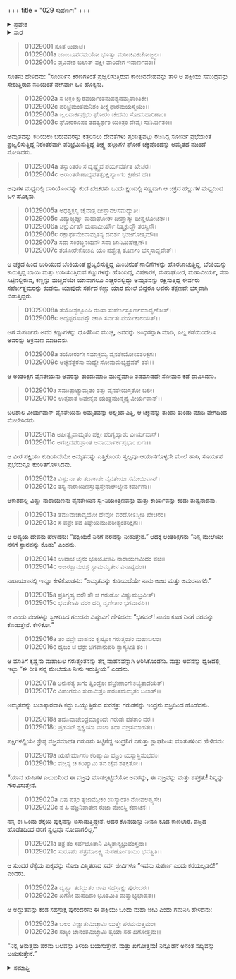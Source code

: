 +++
title = "029 ಸುಪರ್ಣಃ"
+++

<details><summary>ಪ್ರವೇಶ</summary>


।।   ಓಂ ಓಂ ನಮೋ ನಾರಾಯಣಾಯ।।   ಶ್ರೀ ವೇದವ್ಯಾಸಾಯ ನಮಃ ।।

ಶ್ರೀ ಕೃಷ್ಣದ್ವೈಪಾಯನ ವೇದವ್ಯಾಸ ವಿರಚಿತ  

**ಶ್ರೀ ಮಹಾಭಾರತ**

**ಆದಿ ಪರ್ವ**

**ಆಸ್ತೀಕ ಪರ್ವ**

**ಅಧ್ಯಾಯ 29**

</details>


<details><summary>ಸಾರ</summary>
ಗರುಡನು ಅಮೃತವನ್ನು ಅಪಹರಿಸಿದುದು (1-10). ಆಕಾಶದಲ್ಲಿ ಗರುಡನು ವಿಷ್ಣುವನ್ನು ಭೇಟಿಯಾಗಿ ವರವನ್ನು ನೀಡಿದುದು (11-15), ಇಂದ್ರನ ವಜ್ರವನ್ನು ಗೌರವಿಸಿ ಗರುಡನು ಒಂದು ಪುಕ್ಕವನ್ನು ಬೀಳಿಸಲು, ಇಂದ್ರನು ಗರುಡನ ಮಿತ್ರತ್ವವನ್ನು ಕೇಳಿಕೊಡಿದುದು (16-20).


</details>


> 01029001 ಸೂತ ಉವಾಚ।  
01029001a ಜಾಂಬೂನದಮಯೋ ಭೂತ್ವಾ ಮರೀಚಿವಿಕಚೋಜ್ಜ್ವಲಃ।  
01029001c ಪ್ರವಿವೇಶ ಬಲಾತ್ ಪಕ್ಷೀ ವಾರಿವೇಗ ಇವಾರ್ಣವಂ।।

ಸೂತನು ಹೇಳಿದನು: “ಸೂರ್ಯನ ಕಿರಣಗಳಂತೆ ಪ್ರಜ್ವಲಿಸುತ್ತಿರುವ ಕಾಂಚನದೇಹವನ್ನು ತಾಳಿ ಆ ಪಕ್ಷಿಯು ಸಮುದ್ರವನ್ನು ಸೇರುತ್ತಿರುವ ನದಿಯಂತೆ ವೇಗವಾಗಿ ಒಳ ಹೊಕ್ಕನು.

> 01029002a ಸ ಚಕ್ರಂ ಕ್ಷುರಪರ್ಯಂತಮಪಶ್ಯದಮೃತಾಂತಿಕೇ।  
01029002c ಪರಿಭ್ರಮಂತಮನಿಶಂ ತೀಕ್ಷ್ಣಧಾರಮಯಸ್ಮಯಂ।।  
01029003a ಜ್ವಲನಾರ್ಕಪ್ರಭಂ ಘೋರಂ ಚೇದನಂ ಸೋಮಹಾರಿಣಾಂ।  
01029003c ಘೋರರೂಪಂ ತದತ್ಯರ್ಥಂ ಯಂತ್ರಂ ದೇವೈಃ ಸುನಿರ್ಮಿತಂ।।

ಅಮೃತವನ್ನು ಕದಿಯಲು ಬರುವವರನ್ನು ಕತ್ತರಿಸಲು ದೇವತೆಗಳು ಪ್ರಯತ್ನಪಟ್ಟು ರಚಿಸಿದ್ದ ಸೂರ್ಯ ಪ್ರಭೆಯಂತೆ ಪ್ರಜ್ವಲಿಸುತ್ತಿದ್ದ ನಿರಂತರವಾಗಿ ಪರಿಭ್ರಮಿಸುತ್ತಿದ್ದ ತೀಕ್ಷ್ಣ ಹಲ್ಲುಗಳ ಘೋರ ಚಕ್ರವೊಂದನ್ನು ಅಮೃತದ ಮುಂದೆ ನೋಡಿದನು.

> 01029004a ತಸ್ಯಾಂತರಂ ಸ ದೃಷ್ಟ್ವೈವ ಪರ್ಯವರ್ತತ ಖೇಚರಃ।  
01029004c ಅರಾಂತರೇಣಾಭ್ಯಪತತ್ಸಂಕ್ಷಿಪ್ಯಾಂಗಂ ಕ್ಷಣೇನ ಹ।।

ಅವುಗಳ ಮಧ್ಯದಲ್ಲಿ ದಾರಿಯೊಂದನ್ನು ಕಂಡ ಖೇಚರನು ಒಂದು ಕ್ಷಣದಲ್ಲಿ ಸಣ್ಣದಾಗಿ ಆ ಚಕ್ರದ ಹಲ್ಲುಗಳ ಮಧ್ಯದಿಂದ ಒಳ ಹೊಕ್ಕನು.

> 01029005a ಅಧಶ್ಚಕ್ರಸ್ಯ ಚೈವಾತ್ರ ದೀಪ್ತಾನಲಸಮದ್ಯುತೀ।  
01029005c ವಿದ್ಯುಜ್ಜಿಹ್ವೌ ಮಹಾಘೋರೌ ದೀಪ್ತಾಸ್ಯೌ ದೀಪ್ತಲೋಚನೌ।।  
01029006a ಚಕ್ಷುರ್ವಿಷೌ ಮಹಾವೀರ್ಯೌ ನಿತ್ಯಕ್ರುದ್ಧೌ ತರಸ್ವಿನೌ।  
01029006c ರಕ್ಷಾರ್ಥಮೇವಾಮೃತಸ್ಯ ದದರ್ಶ ಭುಜಗೋತ್ತಮೌ।।  
01029007a ಸದಾ ಸಂರಬ್ಧನಯನೌ ಸದಾ ಚಾನಿಮಿಷೇಕ್ಷಣೌ।  
01029007c ತಯೋರೇಕೋಽಪಿ ಯಂ ಪಶ್ಯೇತ್ಸ ತೂರ್ಣಂ ಭಸ್ಮಸಾದ್ಭವೇತ್।।

ಆ ಚಕ್ರದ ಹಿಂದೆ ಉರಿಯುವ ಬೆಂಕಿಯಂತೆ ಪ್ರಜ್ವಲಿಸುತ್ತಿದ್ದ ಮಿಂಚಿನಂತೆ ನಾಲಿಗೆಗಳನ್ನು ಹೊರಚಾಚುತ್ತಿದ್ದ, ಬೆಂಕಿಯನ್ನು ಕಾರುತ್ತಿದ್ದ ಬಾಯಿ ಮತ್ತು ಉರಿಯುತ್ತಿರುವ ಕಣ್ಣುಗಳನ್ನು ಹೊಂದಿದ್ದ, ವಿಷಕಾರಕ, ಮಹಾಘೋರ, ಮಹಾವೀರ್ಯ, ಸದಾ ಸಿಟ್ಟಿನಲ್ಲಿರುವ, ಕಣ್ಣನ್ನು ಮಚ್ಚದೆಯೇ ಯಾವಾಗಲೂ ಎಚ್ಚರದಲ್ಲಿದ್ದು ಅಮೃತವನ್ನು ರಕ್ಷಿಸುತ್ತಿದ್ದ ಈರ್ವರು ಸರ್ಪೋತ್ತಮರನ್ನು ಕಂಡನು. ಯಾವುದೇ ಸರ್ಪದ ಕಣ್ಣು ಯಾರ ಮೇಲೆ ಬಿದ್ದರೂ ಅವರು ತಕ್ಷಣವೇ ಭಸ್ಮವಾಗಿ ಬಿಡುತ್ತಿದ್ದರು.

> 01029008a ತಯೋಶ್ಚಕ್ಷೂಂಷಿ ರಜಸಾ ಸುಪರ್ಣಸ್ತೂರ್ಣಮಾವೃಣೋತ್।  
01029008c ಅದೃಷ್ಟರೂಪಸ್ತೌ ಚಾಪಿ ಸರ್ವತಃ ಪರ್ಯಕಾಲಯತ್।।

ಆಗ ಸುಪರ್ಣನು ಅವರ ಕಣ್ಣುಗಳನ್ನು ಧೂಳಿನಿಂದ ಮುಚ್ಚಿ, ಅವರನ್ನು ಅಂಧರನ್ನಾಗಿ ಮಾಡಿ, ಎಲ್ಲ ಕಡೆಯಿಂದಲೂ ಅವರನ್ನು ಆಕ್ರಮಣ ಮಾಡಿದನು.

> 01029009a ತಯೋರಂಗೇ ಸಮಾಕ್ರಮ್ಯ ವೈನತೇಯೋಽಂತರಿಕ್ಷಗಃ।  
01029009c ಆಚ್ಛಿನತ್ತರಸಾ ಮಧ್ಯೇ ಸೋಮಮಭ್ಯದ್ರವತ್ ತತಃ।।

ಆ ಅಂತರಿಕ್ಷಗ ವೈನತೇಯನು ಅವರನ್ನು ತುಂಡುಮಾಡಿ ಮುದ್ದೆಮಾಡಿ ತಡಮಾಡದೇ ಸೋಮದ ಕಡೆ ಧಾವಿಸಿದನು.

> 01029010a ಸಮುತ್ಪಾಟ್ಯಾಮೃತಂ ತತ್ತು ವೈನತೇಯಸ್ತತೋ ಬಲೀ।  
01029010c ಉತ್ಪಪಾತ ಜವೇನೈವ ಯಂತ್ರಮುನ್ಮಥ್ಯ ವೀರ್ಯವಾನ್।।

ಬಲಶಾಲಿ ವೀರ್ಯವಾನ್ ವೈನತೇಯನು ಅಮೃತವನ್ನು ಅಲ್ಲಿಂದ ಎತ್ತಿ, ಆ ಚಕ್ರವನ್ನು ತುಂಡು ತುಂಡು ಮಾಡಿ ವೇಗದಿಂದ ಮೇಲೇರಿದನು.

> 01029011a ಅಪೀತ್ವೈವಾಮೃತಂ ಪಕ್ಷೀ ಪರಿಗೃಹ್ಯಾಶು ವೀರ್ಯವಾನ್।   
01029011c ಅಗಚ್ಛದಪರಿಶ್ರಾಂತ ಆವಾರ್ಯಾರ್ಕಪ್ರಭಾಂ ಖಗಃ।।

ಆ ವೀರ ಪಕ್ಷಿಯು ಕುಡಿಯದೆಯೇ ಅಮೃತವನ್ನು ಎತ್ತಿಕೊಂಡು ಸ್ವಲ್ಪವೂ ಆಯಾಸಗೊಳ್ಳದೇ ಮೇಲೆ ಹಾರಿ, ಸೂರ್ಯನ ಪ್ರಭೆಯನ್ನೂ ಕುಂಠಿತಗೊಳಿಸಿದನು.

> 01029012a ವಿಷ್ಣುನಾ ತು ತದಾಕಾಶೇ ವೈನತೇಯಃ ಸಮೇಯಿವಾನ್।  
01029012c ತಸ್ಯ ನಾರಾಯಣಸ್ತುಷ್ಟಸ್ತೇನಾಲೌಲ್ಯೇನ ಕರ್ಮಣಾ।।

ಆಕಾಶದಲ್ಲಿ ವಿಷ್ಣು ನಾರಾಯಣನು ವೈನತೇಯನ ಸ್ವ-ನಿಯಂತ್ರಣವನ್ನು ಮತ್ತು ಕಾರ್ಯವನ್ನು ಕಂಡು ತುಷ್ಟನಾದನು.

> 01029013a ತಮುವಾಚಾವ್ಯಯೋ ದೇವೋ ವರದೋಽಸ್ಮೀತಿ ಖೇಚರಂ।  
01029013c ಸ ವವ್ರೇ ತವ ತಿಷ್ಠೇಯಮುಪರೀತ್ಯಂತರಿಕ್ಷಗಃ।।

ಆ ಅವ್ಯಯ ದೇವನು ಹೇಳಿದನು: “ಪಕ್ಷಿಯೇ! ನಿನಗೆ ವರವನ್ನು ನೀಡುತ್ತೇನೆ.” ಅದಕ್ಕೆ ಅಂತರಿಕ್ಷಗನು “ನಿನ್ನ ಮೇಲೆಯೇ ನನಗೆ ಸ್ಥಾನವನ್ನು ಕೊಡು” ಎಂದನು.

> 01029014a ಉವಾಚ ಚೈನಂ ಭೂಯೋಽಪಿ ನಾರಾಯಣಮಿದಂ ವಚಃ।   
01029014c ಅಜರಶ್ಚಾಮರಶ್ಚ ಸ್ಯಾಮಮೃತೇನ ವಿನಾಪ್ಯಹಂ।।

ನಾರಾಯಣನಲ್ಲಿ ಇನ್ನೂ ಕೇಳಿಕೊಂಡನು: “ಅಮೃತವನ್ನು ಕುಡಿಯದೆಯೇ ನಾನು ಅಜರ ಮತ್ತು ಅಮರನಾಗಲಿ.”

> 01029015a ಪ್ರತಿಗೃಹ್ಯ ವರೌ ತೌ ಚ ಗರುಡೋ ವಿಷ್ಣುಮಬ್ರವೀತ್।  
01029015c ಭವತೇಽಪಿ ವರಂ ದದ್ಮಿ ವೃಣೀತಾಂ ಭಗವಾನಪಿ।।

ಆ ಎರಡು ವರಗಳನ್ನು ಸ್ವೀಕರಿಸಿದ ಗರುಡನು ವಿಷ್ಣುವಿಗೆ  ಹೇಳಿದನು: “ಭಗವನ್! ನಾನೂ ಕೂಡ ನಿನಗೆ ವರವನ್ನು ಕೊಡುತ್ತೇನೆ. ಕೇಳಿಕೋ.”

> 01029016a ತಂ ವವ್ರೇ ವಾಹನಂ ಕೃಷ್ಣೋ ಗರುತ್ಮಂತಂ ಮಹಾಬಲಂ।  
01029016c ಧ್ವಜಂ ಚ ಚಕ್ರೇ ಭಗವಾನುಪರಿ ಸ್ಥಾಸ್ಯಸೀತಿ ತಂ।।

ಆ ಮಾತಿಗೆ ಕೃಷ್ಣನು ಮಹಾಬಲ ಗರುತ್ಮಂತನನ್ನು ತನ್ನ ವಾಹನವನ್ನಾಗಿ ಆರಿಸಿಕೊಂಡನು. ಮತ್ತು ಅವನನ್ನು ಧ್ವಜದಲ್ಲಿ ಇಟ್ಟು “ಈ ರೀತಿ ನನ್ನ ಮೇಲೆಯೂ ನೀನು ಇರುತ್ತೀಯೆ” ಎಂದನು.

> 01029017a ಅನುಪತ್ಯ ಖಗಂ ತ್ವಿಂದ್ರೋ ವಜ್ರೇಣಾಂಗೇಽಭ್ಯತಾಡಯತ್।   
01029017c ವಿಹಂಗಮಂ ಸುರಾಮಿತ್ರಂ ಹರಂತಮಮೃತಂ ಬಲಾತ್।।

ಅಮೃತವನ್ನು ಬಲಾತ್ಕಾರವಾಗಿ ಕದ್ದು ಒಯ್ಯುತ್ತಿರುವ ಸುರಶತ್ರು ಗರುಡನನ್ನು ಇಂದ್ರನು ವಜ್ರದಿಂದ ಹೊಡೆದನು.

> 01029018a ತಮುವಾಚೇಂದ್ರಮಾಕ್ರಂದೇ ಗರುಡಃ ಪತತಾಂ ವರಃ।  
01029018c ಪ್ರಹಸನ್ ಶ್ಲಕ್ಷ್ಣಯಾ ವಾಚಾ ತಥಾ ವಜ್ರಸಮಾಹತಃ।।

ಪಕ್ಷಿಗಳಲ್ಲಿಯೇ ಶ್ರೇಷ್ಠ ವಜ್ರಸಮಾಹತ ಗರುಡನು ಸಿಟ್ಟಿಗೆದ್ದ ಇಂದ್ರನಿಗೆ ನಗುತ್ತಾ ಶ್ಲಾಘನೀಯ ಮಾತುಗಳಿಂದ ಹೇಳಿದನು:

> 01029019a ಋಷೇರ್ಮಾನಂ ಕರಿಷ್ಯಾಮಿ ವಜ್ರಂ ಯಸ್ಯಾಸ್ಥಿಸಂಭವಂ।  
01029019c ವಜ್ರಸ್ಯ ಚ ಕರಿಷ್ಯಾಮಿ ತವ ಚೈವ ಶತಕ್ರತೋ।।

“ಯಾವ ಋಷಿಗಳ ಎಲುಬಿನಿಂದ ಈ ವಜ್ರವು ಮಾಡಲ್ಪಟ್ಟಿದೆಯೋ ಅವರನ್ನು, ಈ ವಜ್ರವನ್ನು ಮತ್ತು ಶತಕ್ರತು! ನಿನ್ನನ್ನು ಗೌರವಿಸುತ್ತೇನೆ.

> 01029020a ಏಷ ಪತ್ರಂ ತ್ಯಜಾಮ್ಯೇಕಂ ಯಸ್ಯಾಂತಂ ನೋಪಲಪ್ಸ್ಯಸೇ।   
01029020c ನ ಹಿ ವಜ್ರನಿಪಾತೇನ ರುಜಾ ಮೇಽಸ್ತಿ ಕದಾಚನ।।

ನನ್ನ ಈ ಒಂದು ರೆಕ್ಕೆಯ ಪುಕ್ಕವನ್ನು ಬಿಸಾಡುತ್ತಿದ್ದೇನೆ. ಅದರ ಕೊನೆಯನ್ನು ನೀನೂ ಕೂಡ ಕಾಣಲಾರೆ. ವಜ್ರದ ಹೊಡೆತದಿಂದ ನನಗೆ ಸ್ವಲ್ಪವೂ ನೋವಾಗಲಿಲ್ಲ.”

> 01029021a ತತ್ರ ತಂ ಸರ್ವಭೂತಾನಿ ವಿಸ್ಮಿತಾನ್ಯಬ್ರುವಂಸ್ತದಾ।  
01029021c ಸುರೂಪಂ ಪತ್ರಮಾಲಕ್ಷ್ಯ ಸುಪರ್ಣೋಽಯಂ ಭವತ್ವಿತಿ।।

ಆ ಸುಂದರ ರೆಕ್ಕೆಯ ಪುಕ್ಕವನ್ನು ನೋಡಿ ವಿಸ್ಮಿತರಾದ ಸರ್ವ ಜೀವಿಗಳೂ “ಇವನು ಸುಪರ್ಣ ಎಂದು ಕರೆಯಲ್ಪಡಲಿ!” ಎಂದರು.

> 01029022a ದೃಷ್ಟ್ವಾ ತದದ್ಭುತಂ ಚಾಪಿ ಸಹಸ್ರಾಕ್ಷಃ ಪುರಂದರಃ।  
01029022c ಖಗೋ ಮಹದಿದಂ ಭೂತಮಿತಿ ಮತ್ವಾಭ್ಯಭಾಷತ।।

ಆ ಅದ್ಭುತವನ್ನು ಕಂಡ ಸಹಸ್ರಾಕ್ಷ ಪುರಂದರನು ಈ ಪಕ್ಷಿಯು ಒಂದು ಮಹಾ ಜೀವಿ ಎಂದು ಗಮನಿಸಿ ಹೇಳಿದನು:

> 01029023a ಬಲಂ ವಿಜ್ಞಾತುಮಿಚ್ಛಾಮಿ ಯತ್ತೇ ಪರಮನುತ್ತಮಂ।   
01029023c ಸಖ್ಯಂ ಚಾನಂತಮಿಚ್ಛಾಮಿ ತ್ವಯಾ ಸಹ ಖಗೋತ್ತಮ।।

“ನಿನ್ನ ಅನುತ್ತಮ ಪರಮ ಬಲವನ್ನು ತಿಳಿಯ ಬಯಸುತ್ತೇನೆ. ಮತ್ತು ಖಗೋತ್ತಮ! ನಿನ್ನೊಡನೆ ಅನಂತ ಸಖ್ಯವನ್ನು ಬಯಸುತ್ತೇನೆ.”


<details><summary>ಸಮಾಪ್ತಿ</summary>

ಇತಿ ಶ್ರೀ ಮಹಾಭಾರತೇ ಆದಿಪರ್ವಣಿ ಆಸ್ತೀಕಪರ್ವಣಿ ಸೌಪರ್ಣೇ ಏಕೋನತ್ರಿಂಶೋಽಧ್ಯಾಯಃ।  
ಇದು ಶ್ರೀ ಮಹಾಭಾರತದ ಆದಿಪರ್ವದಲ್ಲಿ ಆಸ್ತೀಕಪರ್ವದಲ್ಲಿ ಸೌಪರ್ಣದಲ್ಲಿ ಇಪ್ಪತ್ತೊಂಭತ್ತನೇ ಅಧ್ಯಾಯವು.


</details>
